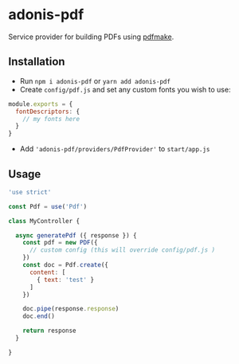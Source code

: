 # adonis-pdf

Service provider for building PDFs using [pdfmake](http://pdfmake.org/).

## Installation
- Run `npm i adonis-pdf` or `yarn add adonis-pdf`
- Create `config/pdf.js` and set any custom fonts you wish to use:
```js
module.exports = {
  fontDescriptors: {
    // my fonts here
  }
}
```
- Add `'adonis-pdf/providers/PdfProvider'` to `start/app.js`

## Usage
```js
'use strict'

const Pdf = use('Pdf')

class MyController {

  async generatePdf ({ response }) {
    const pdf = new PDF({
      // custom config (this will override config/pdf.js )
    })
    const doc = Pdf.create({
      content: [
        { text: 'test' }
      ]
    })

    doc.pipe(response.response)
    doc.end()

    return response
  }

}
```
